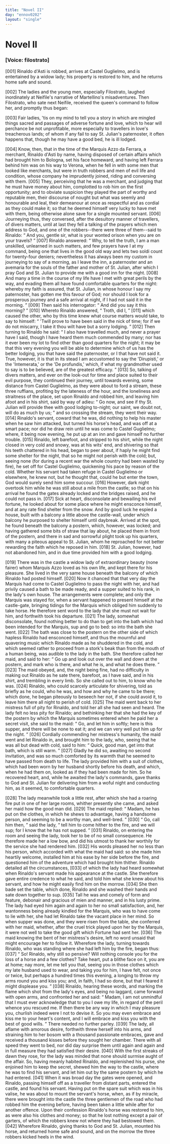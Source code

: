 ```yaml
---
title: "Novel II"
day: "ennov0202"
layout: "single"
---
```

<div id="nov0202" type="novella" who="filostrato">
 <h1>
  Novel II
 </h1>
 <argument>
  <p>
   <h3>
    [Voice: filostrato]
   </h3>
  </p>
  <p>
   <a name="p02020001">
    [001]
   </a>
   Rinaldo d'Asti is robbed, arrives at Castel Guglielmo,
 and is entertained by a widow lady; his property is
 restored to him, and he returns home safe and sound.
  </p>
 </argument>
 <div3 type="commentary" who="author">
  <p>
   <a name="p02020002">
    [002]
   </a>
   The
   ladies and the young men, especially Filostrato, laughed
	inordinately at Neifile's narrative of Martellino's misadventures.
	Then Filostrato, who sate next Neifile, received the queen's command
	to follow her, and promptly thus began:
  </p>
 </div3>
 <div3 type="commentary" who="filostrato">
  <p>
   <a name="p02020003">
    [003]
   </a>
   Fair ladies, 'tis on my mind to tell you a story in which are
 mingled things sacred and passages of adverse fortune and love,
 which to hear will perchance be not unprofitable, more especially to
 travellers in love's treacherous lands; of whom if any fail to say St.
 Julian's paternoster, it often happens that, though he may have a
 good bed, he is ill lodged.
  </p>
 </div3>
 <p>
  <a name="p02020004">
   [004]
  </a>
  Know, then, that in the time of the Marquis Azzo da Ferrara, a
 merchant, Rinaldo d'Asti by name, having disposed of certain affairs
 which had brought him to Bologna, set his face homeward, and
 having left Ferrara behind him was on his way to Verona, when he
 fell in with some men that looked like merchants, but were in truth
 robbers and men of evil life and condition, whose company he
      imprudently joined, riding and conversing with them.
  <a name="p02020005">
   [005]
  </a>
  They, perceiving
 that he was a merchant, and judging that he must have
 money about him, complotted to rob him on the first opportunity;
 and to obviate suspicion they played the part of worthy and reputable
 men, their discourse of nought but what was seemly and honourable
 and leal, their demeanour at once as respectful and as cordial as they
 could make it; so that he deemed himself very lucky to have met
 with them, being otherwise alone save for a single mounted servant.
  <a name="p02020006">
   [006]
  </a>
  Journeying
 thus, they conversed, after the desultory manner of travellers,
 of divers matters, until at last they fell a talking of the prayers which
 men address to God, and one of the robbers--there were three of
 them--said to Rinaldo:
  <q direct="unspecified">
   And you, gentle sir, what is your wonted
 orison when you are on your travels?
  </q>
  <a name="p02020007">
   [007]
  </a>
  Rinaldo answered:
  <q direct="unspecified">
   Why,
 to tell the truth, I am a man unskilled, unlearned in such matters,
 and few prayers have I at my command, being one that lives in the
 good old way and lets two soldi count for twenty-four deniers;
 nevertheless it has always been my custom in journeying to say of a
 morning, as I leave the inn, a paternoster and an avemaria for the
 souls of the father and mother of St. Julian, after which I pray God
 and St. Julian to provide me with a good inn for the night.
   <a name="p02020008">
    [008]
   </a>
   And
 many a time in the course of my life have I met with great perils by
 the way, and evading them all have found comfortable quarters for
 the night: whereby my faith is assured, that St. Julian, in whose
 honour I say my paternoster, has gotten me this favour of God; nor
 should I look for a prosperous journey and a safe arrival at night, if
 I had not said it in the morning.
  </q>
  <a name="p02020009">
   [009]
  </a>
  Then said his interrogator:
  <q direct="unspecified">
   And did you say it this morning?
  </q>
  <a name="p02020010">
   [010]
  </a>
  Whereto Rinaldo answered,
  <q direct="unspecified">
   Troth, did I,
  </q>
  <a name="p02020011">
   [011]
  </a>
  which caused the other, who by this time knew
 what course matters would take, to say to himself:
  <q direct="unspecified">
   'Twill prove
 to have been said in the nick of time; for if we do not miscarry, I
 take it thou wilt have but a sorry lodging.
  </q>
  <a name="p02020012">
   [012]
  </a>
  Then turning to
 Rinaldo he said:
  <q direct="unspecified">
   I also have travelled much, and never a prayer
 have I said, though I have heard them much commended by many;
 nor has it ever been my lot to find other than good quarters for the
 night; it may be that this very evening you will be able to determine
 which of us has the better lodging, you that have said the paternoster,
 or I that have not said it. True, however, it is that in its stead I
 am accustomed to say the 'Dirupisti,' or the 'Intemerata,' or the
 'De profundis,' which, if what my grandmother used to say is to be
 believed, are of the greatest efficacy.
  </q>
  <a name="p02020013">
   [013]
  </a>
  So, talking of divers matters,
 and ever on the look-out for time and place suited to their evil
 purpose, they continued their journey, until towards evening, some
 distance from Castel Guglielmo, as they were about to ford a stream,
 these three ruffians, profiting by the lateness of the hour, and the
 loneliness and straitness of the place, set upon Rinaldo and robbed
 him, and leaving him afoot and in his shirt, said by way of adieu:
  <q direct="unspecified">
   Go now, and see if thy St. Julian will provide thee with good
 lodging to-night; our saint, we doubt not, will do as much by us;
  </q>
  and so crossing the stream, they went their way.
  <a name="p02020014">
   [014]
  </a>
  Rinaldo's servant,
 coward that he was, did nothing to help his master when he saw him
 attacked, but turned his horse's head, and was off at a smart pace;
 nor did he draw rein until he was come to Castel Guglielmo; where,
 it being now evening, he put up at an inn and gave himself no
 further trouble.
  <a name="p02020015">
   [015]
  </a>
  Rinaldo, left barefoot, and stripped to his shirt,
 while the night closed in very cold and snowy, was at his wits' end,
 and shivering so that his teeth chattered in his head, began to peer
 about, if haply he might find some shelter for the night, that so
 he might not perish with the cold; but, seeing none (for during a
 recent war the whole country had been wasted by fire), he set off for
 Castel Guglielmo, quickening his pace by reason of the cold.
 Whether his servant had taken refuge in Castel Guglielmo or
 elsewhere, he knew not, but he thought that, could he but enter
 the town, God would surely send him some succour.
  <a name="p02020016">
   [016]
  </a>
  However,
 dark night overtook him while he was still about a mile from the
 castle; so that on his arrival he found the gates already locked and
 the bridges raised, and he could not pass in.
  <a name="p02020017">
   [017]
  </a>
  Sick at heart, disconsolate
 and bewailing his evil fortune, he looked about for some
 place where he might ensconce himself, and at any rate find shelter
 from the snow. And by good luck he espied a house, built with a
 balcony a little above the castle-wall, under which balcony he
 purposed to shelter himself until daybreak. Arrived at the spot, he
 found beneath the balcony a postern, which, however, was locked;
 and having gathered some bits of straw that lay about, he placed
 them in front of the postern, and there in sad and sorrowful plight
 took up his quarters, with many a piteous appeal to St. Julian, whom
 he reproached for not better rewarding the faith which he reposed
 in him.
  <a name="p02020018">
   [018]
  </a>
  St. Julian, however, had not abandoned him, and in due
 time provided him with a good lodging.
 </p>
 <p>
  <a name="p02020019">
   [019]
  </a>
  There was in the castle a widow lady of extraordinary beauty
 (none fairer) whom Marquis Azzo loved as his own life, and kept
 there for his pleasure. She lived in the very same house beneath
 the balcony of which Rinaldo had posted himself.
  <a name="p02020020">
   [020]
  </a>
  Now it chanced
 that that very day the Marquis had come to Castel Guglielmo to
 pass the night with her, and had privily caused a bath to be made
  ready, and a supper suited to his rank, in the lady's own house.
 The arrangements were complete; and only the Marquis was stayed
 for, when a servant happened to present himself at the castle-gate,
 bringing tidings for the Marquis which obliged him suddenly to take
 horse. He therefore sent word to the lady that she must not wait
 for him, and forthwith took his departure.
  <a name="p02020021">
   [021]
  </a>
  The lady, somewhat
 disconsolate, found nothing better to do than to get into the bath
 which had been intended for the Marquis, sup and go to bed: so
 into the bath she went.
  <a name="p02020022">
   [022]
  </a>
  The bath was close to the postern on the
 other side of which hapless Rinaldo had ensconced himself, and thus
 the mournful and quavering music which Rinaldo made as he
 shuddered in the cold, and which seemed rather to proceed from a
 stork's beak than from the mouth of a human being, was audible to
 the lady in the bath. She therefore called her maid, and said to
 her:
  <q direct="unspecified">
   Go up and look out over the wall and down at the postern,
 and mark who is there, and what he is, and what he does there.
  </q>
  <a name="p02020023">
   [023]
  </a>
  The maid obeyed, and, the night being fine, had no difficulty in
 making out Rinaldo as he sate there, barefoot, as I have said, and in
 his shirt, and trembling in every limb. So she called out to him,
 to know who he was.
  <a name="p02020024">
   [024]
  </a>
  Rinaldo, who could scarcely articulate for
 shivering, told as briefly as he could, who he was, and how and why
 he came to be there; which done, he began piteously to beseech
 her not, if she could avoid it, to leave him there all night to perish of
 cold.
  <a name="p02020025">
   [025]
  </a>
  The maid went back to her mistress full of pity for Rinaldo,
 and told her all she had seen and heard. The lady felt no less pity
 for Rinaldo; and bethinking her that she had the key of the postern
 by which the Marquis sometimes entered when he paid her a secret
 visit, she said to the maid:
  <q direct="unspecified">
   Go, and let him in softly; here is
 this supper, and there will be none to eat it; and we can very well
 put him up for the night.
  </q>
  <a name="p02020026">
   [026]
  </a>
  Cordially commending her mistress's
 humanity, the maid went and let Rinaldo in, and brought him to the
 lady, who, seeing that he was all but dead with cold, said to him:
  <q direct="unspecified">
   Quick, good man, get into that bath, which is still warm.
  </q>
  <a name="p02020027">
   [027]
  </a>
  Gladly he did so, awaiting no second invitation, and was so much
 comforted by its warmth that he seemed to have passed from death
 to life. The lady provided him with a suit of clothes, which
 had been worn by her husband shortly before his death, and which,
 when he had them on, looked as if they had been made for him. So
  he recovered heart, and, while he awaited the lady's commands, gave
 thanks to God and St. Julian for delivering him from a woful night
 and conducting him, as it seemed, to comfortable quarters.
 </p>
 <p>
  <a name="p02020028">
   [028]
  </a>
  The lady meanwhile took a little rest, after which she had a
 roaring fire put in one of her large rooms, whither presently she
 came, and asked her maid how the good man did.
  <a name="p02020029">
   [029]
  </a>
  The maid
 replied:
  <q direct="unspecified">
   Madam, he has put on the clothes, in which he shews
 to advantage, having a handsome person, and seeming to be a worthy
 man, and well-bred.
  </q>
  <a name="p02020030">
   [030]
  </a>
  <q direct="unspecified">
   Go, call him then,
  </q>
  said the lady,
  <q direct="unspecified">
   tell him
 to come hither to the fire, and we will sup; for I know that he has
 not supped.
  </q>
  <a name="p02020031">
   [031]
  </a>
  Rinaldo, on entering the room and seeing the lady,
 took her to be of no small consequence. He therefore made her a
 low bow, and did his utmost to thank her worthily for the service
 she had rendered him.
  <a name="p02020032">
   [032]
  </a>
  His words pleased her no less than his
 person, which accorded with what the maid had said: so she made
 him heartily welcome, installed him at his ease by her side before the
 fire, and questioned him of the adventure which had brought him
 thither. Rinaldo detailed all the circumstances,
  <a name="p02020033">
   [033]
  </a>
  of which the lady
 had heard somewhat when Rinaldo's servant made his appearance at
 the castle. She therefore gave entire credence to what he said, and
 told him what she knew about his servant, and how he might easily
 find him on the morrow.
  <a name="p02020034">
   [034]
  </a>
  She then bade set the table, which done,
 Rinaldo and she washed their hands and sate down together to sup.
  <a name="p02020035">
   [035]
  </a>
  Tall he was and comely of form and feature, debonair and gracious
 of mien and manner, and in his lusty prime. The lady had eyed
 him again and again to her no small satisfaction, and, her wantonness
 being already kindled for the Marquis, who was to have come
 to lie with her, she had let Rinaldo take the vacant place in her
 mind. So when supper was done, and they were risen from the
 table, she conferred with her maid, whether, after the cruel trick
 played upon her by the Marquis, it were not well to take the good
 gift which Fortune had sent her.
  <a name="p02020036">
   [036]
  </a>
  The maid knowing the bent of
 her mistress's desire, left no word unsaid that might encourage her
 to follow it. Wherefore the lady, turning towards Rinaldo, who
 was standing where she had left him by the fire, began thus:
  <a name="p02020037">
   [037]
  </a>
  <q direct="unspecified">
   So!
 Rinaldo, why still so pensive? Will nothing console you for the
 loss of a horse and a few clothes? Take heart, put a blithe face on
 it, you are at home; nay more, let me tell you that, seeing you in
   those clothes which my late husband used to wear, and taking you
 for him, I have felt, not once or twice, but perhaps a hundred times
 this evening, a longing to throw my arms round you and kiss you;
 and, in faith, I had so done, but that I feared it might displease you.
  </q>
  <a name="p02020038">
   [038]
  </a>
  Rinaldo, hearing these words, and marking the flame which shot
 from the lady's eyes, and being no laggard, came forward with open
 arms, and confronted her and said:
  <q direct="unspecified">
   Madam, I am not unmindful
 that I must ever acknowledge that to you I owe my life, in regard
 of the peril whence you rescued me. If then there be any way in
 which I may pleasure you, churlish indeed were I not to devise it.
 So you may even embrace and kiss me to your heart's content, and
 I will embrace and kiss you with the best of good wills.
  </q>
  There
 needed no further parley.
  <a name="p02020039">
   [039]
  </a>
  The lady, all aflame with amorous desire,
 forthwith threw herself into his arms, and straining him to her
 bosom with a thousand passionate embraces, gave and received a
 thousand kisses before they sought her chamber. There with all
 speed they went to bed, nor did day surprise them until again and
 again and in full measure they had satisfied their desire.
  <a name="p02020040">
   [040]
  </a>
  With the
 first streaks of dawn they rose, for the lady was minded that none
 should surmise aught of the affair. So, having meanly habited
 Rinaldo, and replenished his purse, she enjoined him to keep the
 secret, shewed him the way to the castle, where he was to find his
 servant, and let him out by the same postern by which he had
 entered.
  <a name="p02020041">
   [041]
  </a>
  When it was broad day the gates were opened, and
 Rinaldo, passing himself off as a traveller from distant parts, entered
 the castle, and found his servant. Having put on the spare suit
 which was in his valise, he was about to mount the servant's horse,
 when, as if by miracle, there were brought into the castle the three
 gentlemen of the road who had robbed him the evening before,
 having been taken a little while after for another offence. Upon
 their confession Rinaldo's horse was restored to him, as were also his
 clothes and money; so that he lost nothing except a pair of garters,
 of which the robbers knew not where they had bestowed them.
  <a name="p02020042">
   [042]
  </a>
  Wherefore Rinaldo, giving thanks to God and St. Julian, mounted
 his horse, and returned home safe and sound, and on the morrow the
 three robbers kicked heels in the wind.
 </p>
</div>
